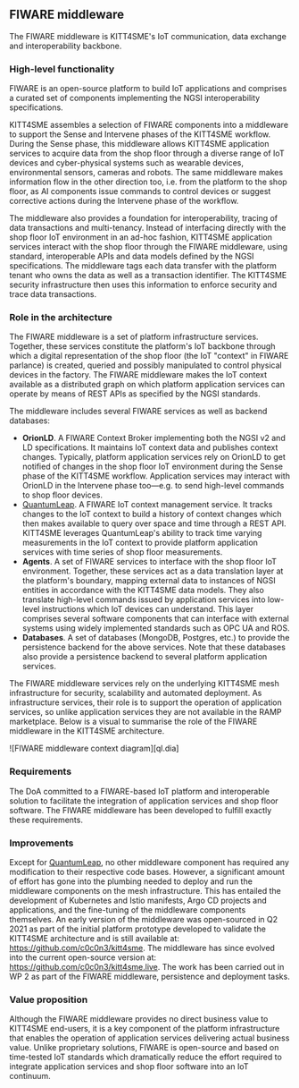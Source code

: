 FIWARE middleware
-----------------

The FIWARE middleware is KITT4SME's IoT communication, data exchange
and interoperability backbone.


### High-level functionality 

FIWARE is an open-source platform to build IoT applications and comprises
a curated set of components implementing the NGSI interoperability
specifications.

KITT4SME assembles a selection of FIWARE components into a middleware
to support the Sense and Intervene phases of the KITT4SME workflow.
During the Sense phase, this middleware allows KITT4SME application
services to acquire data from the shop floor through a diverse range
of IoT devices and cyber-physical systems such as wearable devices,
environmental sensors, cameras and robots. The same middleware makes
information flow in the other direction too, i.e. from the platform
to the shop floor, as AI components issue commands to control devices
or suggest corrective actions during the Intervene phase of the workflow.

The middleware also provides a foundation for interoperability, tracing
of data transactions and multi-tenancy. Instead of interfacing directly
with the shop floor IoT environment in an ad-hoc fashion, KITT4SME
application services interact with the shop floor through the FIWARE
middleware, using standard, interoperable APIs and data models defined
by the NGSI specifications. The middleware tags each data transfer
with the platform tenant who owns the data as well as a transaction
identifier. The KITT4SME security infrastructure then uses this information
to enforce security and trace data transactions.


### Role in the architecture

The FIWARE middleware is a set of platform infrastructure services.
Together, these services constitute the platform's IoT backbone through
which a digital representation of the shop floor (the IoT "context"
in FIWARE parlance) is created, queried and possibly manipulated to
control physical devices in the factory. The FIWARE middleware makes
the IoT context available as a distributed graph on which platform
application services can operate by means of REST APIs as specified
by the NGSI standards.

The middleware includes several FIWARE services as well as backend
databases:

- **OrionLD**. A FIWARE Context Broker implementing both the NGSI v2
  and LD specifications. It maintains IoT context data and publishes
  context changes. Typically, platform application services rely on
  OrionLD to get notified of changes in the shop floor IoT environment
  during the Sense phase of the KITT4SME workflow. Application services
  may interact with OrionLD in the Intervene phase too—e.g. to send
  high-level commands to shop floor devices.
- [QuantumLeap][ql]. A FIWARE IoT context management service. It
  tracks changes to the IoT context to build a history of context
  changes which then makes available to query over space and time
  through a REST API. KITT4SME leverages QuantumLeap's ability to
  track time varying measurements in the IoT context to provide platform
  application services with time series of shop floor measurements.
- **Agents**. A set of FIWARE services to interface with the shop
  floor IoT environment. Together, these services act as a data translation
  layer at the platform's boundary, mapping external data to instances
  of NGSI entities in accordance with the KITT4SME data models. They
  also translate high-level commands issued by application services
  into low-level instructions which IoT devices can understand. This
  layer comprises several software components that can interface with
  external systems using widely implemented standards such as OPC UA
  and ROS.
- **Databases**. A set of databases (MongoDB, Postgres, etc.) to
  provide the persistence backend for the above services. Note that
  these databases also provide a persistence backend to several platform
  application services.

The FIWARE middleware services rely on the underlying KITT4SME mesh
infrastructure for security, scalability and automated deployment.
As infrastructure services, their role is to support the operation
of application services, so unlike application services they are not
available in the RAMP marketplace. Below is a visual to summarise the
role of the FIWARE middleware in the KITT4SME architecture.

![FIWARE middleware context diagram][ql.dia]


### Requirements

The DoA committed to a FIWARE-based IoT platform and interoperable
solution to facilitate the integration of application services and
shop floor software. The FIWARE middleware has been developed to
fulfill exactly these requirements.


### Improvements

Except for [QuantumLeap][ql], no other middleware component has required
any modification to their respective code bases. However, a significant
amount of effort has gone into the plumbing needed to deploy and run
the middleware components on the mesh infrastructure. This has entailed
the development of Kubernetes and Istio manifests, Argo CD projects
and applications, and the fine-tuning of the middleware components
themselves. An early version of the middleware was open-sourced in
Q2 2021 as part of the initial platform prototype developed to validate
the KITT4SME architecture and is still available at:
https://github.com/c0c0n3/kitt4sme.
The middleware has since evolved into the current open-source version
at: https://github.com/c0c0n3/kitt4sme.live.
The work has been carried out in WP 2 as part of the FIWARE middleware,
persistence and deployment tasks.


### Value proposition 

Although the FIWARE middleware provides no direct business value to
KITT4SME end-users, it is a key component of the platform infrastructure
that enables the operation of application services delivering actual
business value. Unlike proprietary solutions, FIWARE is open-source
and based on time-tested IoT standards which dramatically reduce the
effort required to integrate application services and shop floor software
into an IoT continuum.




[fw.dia]: ./fiware.svg
[ql]: ./quantumleap.md
